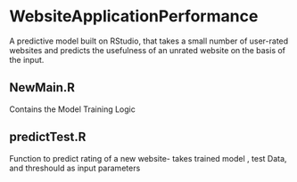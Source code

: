 # WebsiteApplicationPerformance
A predictive model built on RStudio, that takes a small number of user-rated websites and predicts the usefulness of an unrated website on the basis of the input.

## NewMain.R
Contains the Model Training Logic

## predictTest.R
Function to predict rating of a new website- takes trained model , test Data, and threshould as input parameters
